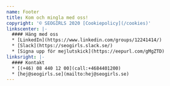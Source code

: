 ```yaml
---
name: Footer
title: Kom och mingla med oss!
copyright: '© SEOGIRLS 2020 [Cookiepolicy](/cookies)'
linkscenter: |-
  #### Häng med oss
  * [LinkedIn](https://www.linkedin.com/groups/12241414/)
  * [Slack](https://seogirls.slack.se/)
  * [Signa upp för mejlutskick](https://eepurl.com/gMgZTD)
linksright: |-
  #### Kontakt
  * [(+46) 08 440 12 00](call:+4684401200)
  * [hej@seogirls.se](mailto:hej@seogirls.se)
---
```


